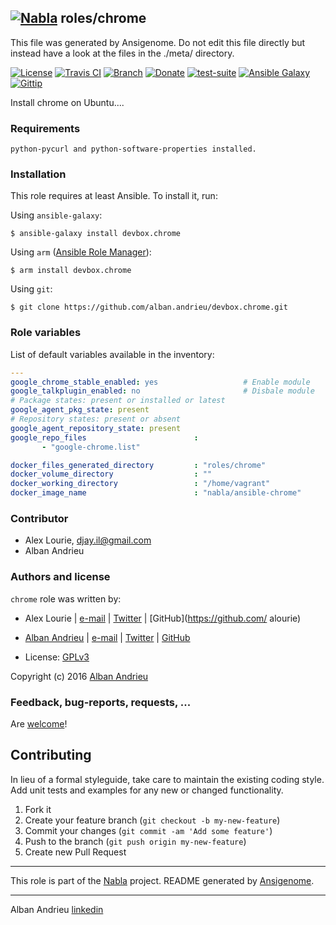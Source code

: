 ## [![Nabla](https://debops.org/images/debops-small.png)](https://github.com/AlbanAndrieu) roles/chrome

This file was generated by Ansigenome. Do not edit this file directly but instead have a look at the files in the ./meta/ directory. 

[![License](http://img.shields.io/:license-apache-blue.svg?style=flat-square)](http://www.apache.org/licenses/LICENSE-2.0.html)
[![Travis CI](https://img.shields.io/travis/AlbanAndrieu/devbox.chrome.svg?style=flat)](https://travis-ci.org/AlbanAndrieu/devbox.chrome)
[![Branch](http://img.shields.io/github/tag/AlbanAndrieu/devbox.chrome.svg?style=flat-square)](https://github.com/AlbanAndrieu/devbox.chrome/tree/master)
[![Donate](https://img.shields.io/gratipay/AlbanAndrieu.svg?style=flat)](https://www.gratipay.com/~AlbanAndrieu)
[![test-suite](https://img.shields.io/badge/test--suite-ansible--chrome-blue.svg?style=flat)](https://github.com/AlbanAndrieu/test-suite/tree/master/ansible-chrome/)
[![Ansible Galaxy](https://img.shields.io/badge/galaxy-devbox.chrome-660198.svg?style=flat)](https://galaxy.ansible.com/detail#/role/1036)
[![Gittip](http://img.shields.io/gittip/alban.andrieu.svg)](https://www.gittip.com/alban.andrieu/)

Install chrome on Ubuntu....

### Requirements

```
python-pycurl and python-software-properties installed.
```

### Installation

This role requires at least Ansible. To install it, run:

Using `ansible-galaxy`:
```shell
$ ansible-galaxy install devbox.chrome
```

Using `arm` ([Ansible Role Manager](https://github.com/mirskytech/ansible-role-manager/)):
```shell
$ arm install devbox.chrome
```

Using `git`:
```shell
$ git clone https://github.com/alban.andrieu/devbox.chrome.git
```

### Role variables

List of default variables available in the inventory:

```YAML
---
google_chrome_stable_enabled: yes                   # Enable module
google_talkplugin_enabled: no                       # Disbale module
# Package states: present or installed or latest
google_agent_pkg_state: present
# Repository states: present or absent
google_agent_repository_state: present
google_repo_files                        :
       - "google-chrome.list"

docker_files_generated_directory         : "roles/chrome"
docker_volume_directory                  : ""
docker_working_directory                 : "/home/vagrant"
docker_image_name                        : "nabla/ansible-chrome"
```

### Contributor

- Alex Lourie, djay.il@gmail.com
- Alban Andrieu

### Authors and license

`chrome` role was written by:

- Alex Lourie | [e-mail](mailto:djay.il@gmail.com) | [Twitter](https://twitter.com/alourie) | [GitHub](https://github.com/ alourie)
- [Alban Andrieu](fr.linkedin.com/in/nabla/) | [e-mail](mailto:alban.andrieu@free.com) | [Twitter](https://twitter.com/AlbanAndrieu) | [GitHub](https://github.com/AlbanAndrieu)

- License: [GPLv3](https://tldrlegal.com/license/gnu-general-public-license-v3-%28gpl-3%29)

Copyright (c) 2016 [Alban Andrieu](https://alban-andrieu.com/)

### Feedback, bug-reports, requests, ...

Are [welcome](https://github.com/AlbanAndrieu/devbox.chrome/issues)!

## Contributing
In lieu of a formal styleguide, take care to maintain the existing coding style. Add unit tests and examples for any new or changed functionality.

1. Fork it
2. Create your feature branch (`git checkout -b my-new-feature`)
3. Commit your changes (`git commit -am 'Add some feature'`)
4. Push to the branch (`git push origin my-new-feature`)
5. Create new Pull Request

***

This role is part of the [Nabla](https://github.com/AlbanAndrieu) project.
README generated by [Ansigenome](https://github.com/nickjj/ansigenome/).

***

Alban Andrieu [linkedin](fr.linkedin.com/in/nabla/)
